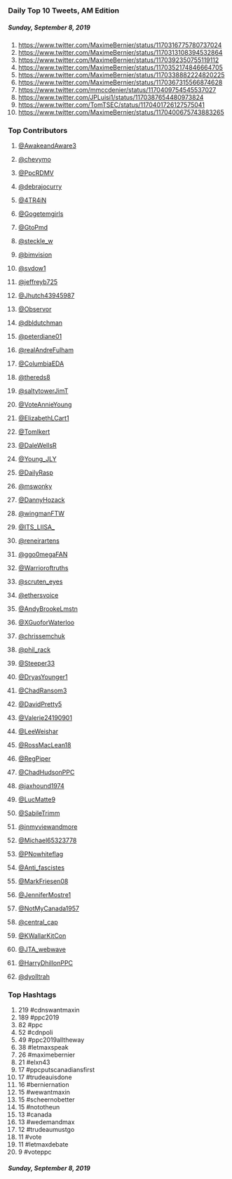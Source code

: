 ### Daily Top 10 Tweets, AM Edition
##### Sunday, September 8, 2019
 1) https://www.twitter.com/MaximeBernier/status/1170316775780737024
 2) https://www.twitter.com/MaximeBernier/status/1170313108394532864
 3) https://www.twitter.com/MaximeBernier/status/1170392350755119112
 4) https://www.twitter.com/MaximeBernier/status/1170352174846664705
 5) https://www.twitter.com/MaximeBernier/status/1170338882224820225
 6) https://www.twitter.com/MaximeBernier/status/1170367315566874628
 7) https://www.twitter.com/mmccdenier/status/1170409754545537027
 8) https://www.twitter.com/JPLuisi1/status/1170387654480973824
 9) https://www.twitter.com/TomTSEC/status/1170401726127575041
10) https://www.twitter.com/MaximeBernier/status/1170400675743883265

### Top Contributors
  1) [@AwakeandAware3](https://www.twitter.com/AwakeandAware3)
  2) [@chevymo](https://www.twitter.com/chevymo)
  3) [@PpcRDMV](https://www.twitter.com/PpcRDMV)
  4) [@debrajocurry](https://www.twitter.com/debrajocurry)
  5) [@4TR4iN](https://www.twitter.com/4TR4iN)
  6) [@Gogetemgirls](https://www.twitter.com/Gogetemgirls)
  7) [@GtoPmd](https://www.twitter.com/GtoPmd)
  8) [@steckle_w](https://www.twitter.com/steckle_w)
  9) [@bimvision](https://www.twitter.com/bimvision)
 10) [@svdow1](https://www.twitter.com/svdow1)

 11) [@jeffreyb725](https://www.twitter.com/jeffreyb725)
 12) [@Jhutch43945987](https://www.twitter.com/Jhutch43945987)
 13) [@Observor](https://www.twitter.com/Observor)
 14) [@dbldutchman](https://www.twitter.com/dbldutchman)
 15) [@peterdiane01](https://www.twitter.com/peterdiane01)
 16) [@realAndreFulham](https://www.twitter.com/realAndreFulham)
 17) [@ColumbiaEDA](https://www.twitter.com/ColumbiaEDA)
 18) [@thereds8](https://www.twitter.com/thereds8)
 19) [@saltytowerJimT](https://www.twitter.com/saltytowerJimT)
 20) [@VoteAnnieYoung](https://www.twitter.com/VoteAnnieYoung)

 21) [@ElizabethLCart1](https://www.twitter.com/ElizabethLCart1)
 22) [@TomIkert](https://www.twitter.com/TomIkert)
 23) [@DaleWellsR](https://www.twitter.com/DaleWellsR)
 24) [@Young_JLY](https://www.twitter.com/Young_JLY)
 25) [@DailyRasp](https://www.twitter.com/DailyRasp)
 26) [@mswonky](https://www.twitter.com/mswonky)
 27) [@DannyHozack](https://www.twitter.com/DannyHozack)
 28) [@wingmanFTW](https://www.twitter.com/wingmanFTW)
 29) [@ITS_LIISA_](https://www.twitter.com/ITS_LIISA_)
 30) [@reneirartens](https://www.twitter.com/reneirartens)

 31) [@ggo0megaFAN](https://www.twitter.com/ggo0megaFAN)
 32) [@Warrioroftruths](https://www.twitter.com/Warrioroftruths)
 33) [@scruten_eyes](https://www.twitter.com/scruten_eyes)
 34) [@ethersvoice](https://www.twitter.com/ethersvoice)
 35) [@AndyBrookeLmstn](https://www.twitter.com/AndyBrookeLmstn)
 36) [@XGuoforWaterloo](https://www.twitter.com/XGuoforWaterloo)
 37) [@chrissemchuk](https://www.twitter.com/chrissemchuk)
 38) [@phil_rack](https://www.twitter.com/phil_rack)
 39) [@Steeper33](https://www.twitter.com/Steeper33)
 40) [@DryasYounger1](https://www.twitter.com/DryasYounger1)

 41) [@ChadRansom3](https://www.twitter.com/ChadRansom3)
 42) [@DavidPretty5](https://www.twitter.com/DavidPretty5)
 43) [@Valerie24190901](https://www.twitter.com/Valerie24190901)
 44) [@LeeWeishar](https://www.twitter.com/LeeWeishar)
 45) [@RossMacLean18](https://www.twitter.com/RossMacLean18)
 46) [@RegPiper](https://www.twitter.com/RegPiper)
 47) [@ChadHudsonPPC](https://www.twitter.com/ChadHudsonPPC)
 48) [@jaxhound1974](https://www.twitter.com/jaxhound1974)
 49) [@LucMatte9](https://www.twitter.com/LucMatte9)
 50) [@SabileTrimm](https://www.twitter.com/SabileTrimm)

 51) [@inmyviewandmore](https://www.twitter.com/inmyviewandmore)
 52) [@Michael65323778](https://www.twitter.com/Michael65323778)
 53) [@PNowhiteflag](https://www.twitter.com/PNowhiteflag)
 54) [@Anti_fascistes](https://www.twitter.com/Anti_fascistes)
 55) [@MarkFriesen08](https://www.twitter.com/MarkFriesen08)
 56) [@JenniferMostre1](https://www.twitter.com/JenniferMostre1)
 57) [@NotMyCanada1957](https://www.twitter.com/NotMyCanada1957)
 58) [@central_cap](https://www.twitter.com/central_cap)
 59) [@KWallarKitCon](https://www.twitter.com/KWallarKitCon)
 60) [@JTA_webwave](https://www.twitter.com/JTA_webwave)

 61) [@HarryDhillonPPC](https://www.twitter.com/HarryDhillonPPC)
 62) [@dyolltrah](https://www.twitter.com/dyolltrah)


### Top Hashtags

  1) 219 #cdnswantmaxin
  2) 189 #ppc2019
  3)  82 #ppc
  4)  52 #cdnpoli
  5)  49 #ppc2019alltheway
  6)  38 #letmaxspeak
  7)  26 #maximebernier
  8)  21 #elxn43
  9)  17 #ppcputscanadiansfirst
 10)  17 #trudeauisdone
 11)  16 #berniernation
 12)  15 #wewantmaxin
 13)  15 #scheernobetter
 14)  15 #nototheun
 15)  13 #canada
 16)  13 #wedemandmax
 17)  12 #trudeaumustgo
 18)  11 #vote
 19)  11 #letmaxdebate
 20)   9 #voteppc

##### Sunday, September 8, 2019

